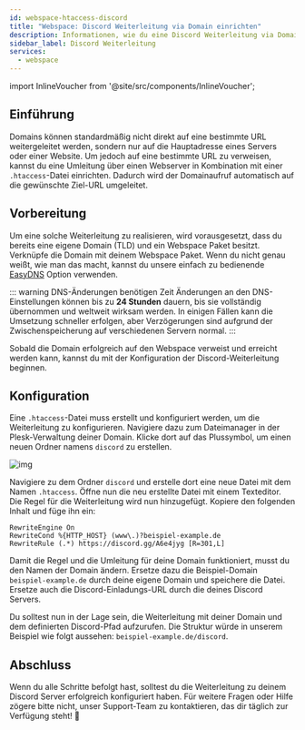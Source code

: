 ```yaml
---
id: webspace-htaccess-discord
title: "Webspace: Discord Weiterleitung via Domain einrichten"
description: Informationen, wie du eine Discord Weiterleitung via Domain bei deinem Webspace von ZAP-Hosting einrichten kannst - ZAP-Hosting.com Dokumentation
sidebar_label: Discord Weiterleitung
services:
  - webspace
---
```


import InlineVoucher from '@site/src/components/InlineVoucher';



## Einführung

Domains können standardmäßig nicht direkt auf eine bestimmte URL weitergeleitet werden, sondern nur auf die Hauptadresse eines Servers oder einer Website. Um jedoch auf eine bestimmte URL zu verweisen, kannst du eine Umleitung über einen Webserver in Kombination mit einer `.htaccess`-Datei einrichten. Dadurch wird der Domainaufruf automatisch auf die gewünschte Ziel-URL umgeleitet.

<InlineVoucher />



## Vorbereitung

Um eine solche Weiterleitung zu realisieren, wird vorausgesetzt, dass du bereits eine eigene Domain (TLD) und ein Webspace Paket besitzt. Verknüpfe die Domain mit deinem Webspace Paket. Wenn du nicht genau weißt, wie man das macht, kannst du unsere einfach zu bedienende [EasyDNS](domain-easydns.md) Option verwenden. 

::: warning DNS-Änderungen benötigen Zeit
Änderungen an den DNS-Einstellungen können bis zu **24 Stunden** dauern, bis sie vollständig übernommen und weltweit wirksam werden. In einigen Fällen kann die Umsetzung schneller erfolgen, aber Verzögerungen sind aufgrund der Zwischenspeicherung auf verschiedenen Servern normal. 
:::

Sobald die Domain erfolgreich auf den Webspace verweist und erreicht werden kann, kannst du mit der Konfiguration der Discord-Weiterleitung beginnen. 



## Konfiguration

Eine `.htaccess`-Datei muss erstellt und konfiguriert werden, um die Weiterleitung zu konfigurieren. Navigiere dazu zum Dateimanager in der Plesk-Verwaltung deiner Domain. Klicke dort auf das Plussymbol, um einen neuen Ordner namens `discord` zu erstellen.

![img](https://screensaver01.zap-hosting.com/index.php/s/ZAJAd7EXp7yJE64/download)

Navigiere zu dem Ordner `discord` und erstelle dort eine neue Datei mit dem Namen `.htaccess`. Öffne nun die neu erstellte Datei mit einem Texteditor. Die Regel für die Weiterleitung wird nun hinzugefügt. Kopiere den folgenden Inhalt und füge ihn ein:
```
RewriteEngine On
RewriteCond %{HTTP_HOST} (www\.)?beispiel-example.de
RewriteRule (.*) https://discord.gg/A6e4jyg [R=301,L]
```

Damit die Regel und die Umleitung für deine Domain funktioniert, musst du den Namen der Domain ändern. Ersetze dazu die Beispiel-Domain `beispiel-example.de` durch deine eigene Domain und speichere die Datei. Ersetze auch die Discord-Einladungs-URL durch die deines Discord Servers. 

Du solltest nun in der Lage sein, die Weiterleitung mit deiner Domain und dem definierten Discord-Pfad aufzurufen. Die Struktur würde in unserem Beispiel wie folgt aussehen: `beispiel-example.de/discord`.

## Abschluss

Wenn du alle Schritte befolgt hast, solltest du die Weiterleitung zu deinem Discord Server erfolgreich konfiguriert haben. Für weitere Fragen oder Hilfe zögere bitte nicht, unser Support-Team zu kontaktieren, das dir täglich zur Verfügung steht! 🙂


<InlineVoucher />
